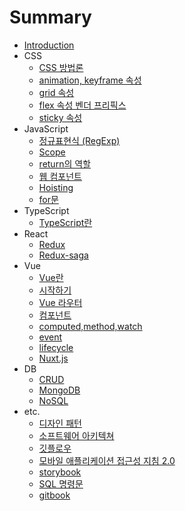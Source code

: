 # Summary

* [Introduction](README.md)
* CSS
  * [CSS 방법론](posts/css/css_naming.md)
  * [animation, keyframe 속성](posts/css/css_animation.md)
  * [grid 속성](posts/css/grid.md)
  * [flex 속성 벤더 프리픽스](posts/css/css_flex_vendor_prefix.md)
  * [sticky 속성](posts/css/css_sticky.md)
* JavaScript
  * [정규표현식 (RegExp)](posts/JavaScript/js-regex.md)
  * [Scope](posts/JavaScript/js-scope.md)
  * [return의 역할](posts/JavaScript/js-return.md)
  * [웹 컴포넌트](posts/JavaScript/js-web-component.md)
  * [Hoisting](posts/JavaScript/js-hoisting.md)
  * [for문](posts/JavaScript/js-for.md)
* TypeScript
  * [TypeScript란](posts/TypeScript/why_TypeScript.md)
* React
  * [Redux](posts/React/rn-redux.md)
  * [Redux-saga](posts/React/rn-redux-saga.md)
* Vue
  * [Vue란](posts/Vue/0-why-vue.md)
  * [시작하기](posts/Vue/1-create-vue.md)
  * [Vue 라우터](posts/Vue/2-vue-router.md)
  * [컴포넌트](posts/Vue/vue-component.md)
  * [computed,method,watch](posts/Vue/vue-computed-method-watch.md)
  * [event](posts/Vue/vue-event.md)
  * [lifecycle](posts/Vue/vue-lifecycle.md)
  * [Nuxt.js](posts/Vue/nuxt.md)
* DB
  * [CRUD](posts/DB/CRUD.md)
  * [MongoDB](posts/DB/MongoDB.md)
  * [NoSQL](posts/DB/NoSQL.md)
* etc.
  * [디자인 패턴](posts/etc/mvc-mvp-mvvm.md)
  * [소프트웨어 아키텍쳐](posts/etc/software_architecture.md)
  * [깃플로우](posts/etc/git-flow.md)
  * [모바일 애플리케이션 접근성 지침 2.0](posts/etc/app_accessibility.md)
  * [storybook](posts/etc/storybook.md)
  * [SQL 명령문](posts/etc/sql_commands.md)
  * [gitbook](posts/etc/GitBook.md)